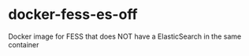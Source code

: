 # docker-fess-es-off
Docker image for FESS that does NOT have a ElasticSearch in the same container
